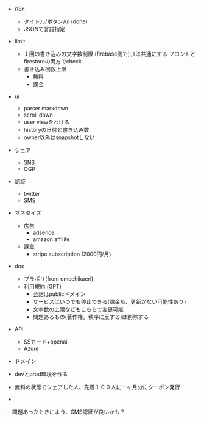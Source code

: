 
- i18n
  - タイトル/ボタン/ui (done)
  - JSONで言語指定
- limit
  - １回の書き込みの文字数制限
    (firebase側で)
    jsは共通にする
    フロントとfirestoreの両方でcheck
  - 書き込み回数上限
    - 無料
    - 課金
- ui
  - parser markdown
  - scroll down
  - user viewをわける
  - historyの日付と書き込み数
  - owner以外はsnapshotしない
- シェア
  - SNS 
  - OGP
- 認証
  - twitter
  - SMS

- マネタイズ
  - 広告
    - adsence
    - amazon affilite
  - 課金
    - stripe subscription (2000円/月)
- doc
  - プラポリ(from omochikaeri)
  - 利用規約 (GPT)
    - 会話はpublicドメイン
    - サービスはいつでも停止できる(課金も、更新がない可能性あり）
    - 文字数の上限などもこちらで変更可能
    - 問題あるもの(著作権。秩序に反する)は削除する
- API
  - SSカード+openai
  - Azure
- ドメイン
- devとprod環境を作る
- 無料の状態でシェアした人、先着１００人に一ヶ月分にクーポン発行
- 

--
問題あったときによう、SMS認証が良いかも？
